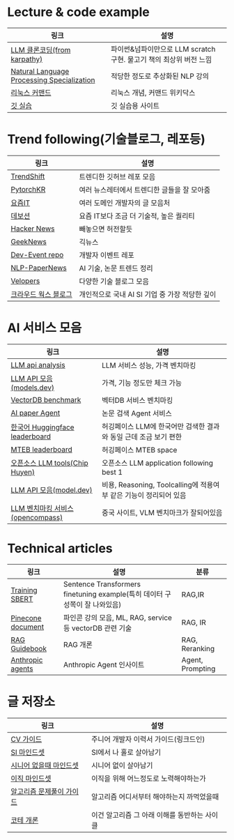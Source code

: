 # Lecture & code example
|링크|설명|
|------|---|
|[LLM 클론코딩(from karpathy)](https://karpathy.ai/zero-to-hero.html?utm_source=pytorchkr&ref=pytorchkr)|파이썬&넘파이만으로 LLM scratch 구현. 물고기 책의 최상위 버전 느낌|
|[Natural Language Processing Specialization](https://www.coursera.org/specializations/natural-language-processing)|적당한 정도로 추상화된 NLP 강의|
|[리눅스 커맨드](https://wikidocs.net/book/11567)|리눅스 개념, 커맨드 위키닥스|
|[깃 실습](https://learngitbranching.js.org/?locale=ko)|깃 실습용 사이트|



# Trend following(기술블로그, 레포등)
|링크|설명|
|------|---|
|[TrendShift](https://trendshift.io/?trending-range=1)|트렌디한 깃허브 레포 모음|
|[PytorchKR](https://discuss.pytorch.kr/c/news/14)|여러 뉴스레터에서 트렌디한 글들을 잘 모아줌|
|[요즘IT](https://yozm.wishket.com/magazine/)|여러 도메인 개발자의 글 모음처|
|[데보션](https://devocean.sk.com/blog/)|요즘 IT보다 조금 더 기술적, 높은 퀄리티|
|[Hacker News](https://news.ycombinator.com/)|빼놓으면 허전할듯|
|[GeekNews](https://news.hada.io/)|긱뉴스|
|[Dev-Event repo](https://github.com/brave-people/Dev-Event)|개발자 이벤트 레포|
|[NLP-PaperNews](https://github.com/chanmuzi/NLP-Paper-News)|AI 기술, 논문 트렌드 정리|
|[Velopers](https://www.velopers.kr/)|다양한 기술 블로그 모음|
|[크라우드 웍스 블로그](https://medium.com/@cwp2)|개인적으로 국내 AI SI 기업 중 가장 적당한 깊이|



# AI 서비스 모음
|링크|설명|
|------|---|
|[LLM api analysis](https://artificialanalysis.ai/)|LLM 서비스 성능, 가격 벤치마킹|
|[LLM API 모음(models.dev)](https://models.dev/)|가격, 기능 정도만 체크 가능|
|[VectorDB benchmark](https://www.superlinked.com/vector-db-comparison)|벡터DB 서비스 벤치마킹|
|[AI paper Agent](https://paperfinder.allen.ai/chat)|논문 검색 Agent 서비스|
|[한국어 Huggingface leaderboard](https://llm-explorer.com/list/?tag=Ko)|허깅페이스 LLM에 한국어만 검색한 결과와 동일 근데 조금 보기 편한|
|[MTEB leaderboard](https://huggingface.co/spaces/mteb/leaderboard)|허깅페이스 MTEB space|
|[오픈소스 LLM tools(Chip Huyen)](https://huyenchip.com/llama-police)|오픈소스 LLM application following best 1|
|[LLM API 모음(model.dev)](https://models.dev/)|비용, Reasoning, Toolcalling에 적용여부 같은 기능이 정리되어 있음|
|[LLM 벤치마킹 서비스(opencompass)](https://opencompass.org.cn/home)|중국 사이트, VLM 벤치마크가 잘되어있음|






# Technical articles
|링크|설명|분류|
|------|---|---|
|[Training SBERT](https://huggingface.co/blog/how-to-train-sentence-transformers)|Sentence Transformers finetuning example(특히 데이터 구성쪽이 잘 나와있음)|RAG,IR|
|[Pinecone document](https://www.pinecone.io/learn/)|파인콘 강의 모음, ML, RAG, service등 vectorDB 관련 기술|RAG, IR|
|[RAG Guidebook](https://sigridjin.medium.com/rag-%EC%84%B8%EC%83%81%EC%9D%84-%ED%97%A4%EC%97%84%EC%B9%98%EB%8A%94-%EC%82%AC%EB%9E%8C%EB%93%A4%EC%9D%84-%EC%9C%84%ED%95%9C-%EA%B0%80%EC%9D%B4%EB%93%9C%EB%B6%81-3e90f515d800)|RAG 개론|RAG, Reranking|
|[Anthropic agents](https://www.anthropic.com/engineering/built-multi-agent-research-system?utm_source=alphasignal)|Anthropic Agent 인사이트|Agent, Prompting|




# 글 저장소
|링크|설명|
|------|---|
|[CV 가이드](https://www.linkedin.com/posts/kijepark_%EC%B5%9C%EA%B7%BC%EC%97%90-%EC%A0%9C-%EC%9D%B4%EB%A0%A5%EC%84%9C%EB%A5%BC-%EC%97%85%EB%8D%B0%EC%9D%B4%ED%8A%B8%ED%95%98%EB%A9%B4%EC%84%9C-%EC%A3%BC%EB%8B%88%EC%96%B4-%EA%B0%9C%EB%B0%9C%EC%9E%90%EB%B6%84%EB%93%A4%EA%BB%98-%EB%8F%84%EC%9B%80%EC%9D%B4-%EB%90%A0-%EB%A7%8C%ED%95%9C-%EC%A0%80%EB%A7%8C%EC%9D%98-activity-7253945011073908736-cjNP/)|주니어 개발자 이력서 가이드(링크드인)|
|[SI 마인드셋](https://yozm.wishket.com/magazine/detail/2812/)|SI에서 나 홀로 살아남기|
|[시니어 없을때 마인드셋](https://news.hada.io/topic?id=18068)|시니어 없이 살아남기|
|[이직 마인드셋](https://velog.io/@lsb156/%EC%9D%B4%EC%A7%81%EC%9D%84-%EC%A4%80%EB%B9%84%ED%95%A0%EB%95%8C-%EB%82%B4%EA%B0%80-%ED%96%88%EB%8D%98-%EB%85%B8%EB%A0%A5%EB%93%A4)|이직을 위해 어느정도로 노력해야하는가|
|[알고리즘 문제풀이 가이드](https://plzrun.tistory.com/entry/%EC%95%8C%EA%B3%A0%EB%A6%AC%EC%A6%98-%EB%AC%B8%EC%A0%9C%ED%92%80%EC%9D%B4PS-%EC%8B%9C%EC%9E%91%ED%95%98%EA%B8%B0)|알고리즘 어디서부터 해야하는지 까먹었을때|
|[코테 개론](https://brunch.co.kr/@jihyun-um/41)|이건 알고리즘 그 아래 이해를 동반하는 사이클|



